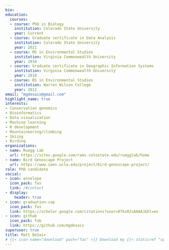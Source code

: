 ```yaml
---
bio:
education:
  courses:
  - course: PhD in Biology
    institution: Colorado State University
    year: Current
  - course: Graduate certificate in Data Analysis
    institution: Colorado State University
    year: 2021
  - course: MS in Environmental Studies
    institution: Virginia Commonwealth University
    year: 2018
  - course: Graduate certificate in Geographic Information Systems
    institution: Virginia Commonwealth University
    year: 2018
  - course: BS in Environmental Studies
    institution: Warren Wilson College
    year: 2012
email: "mgdesaix@gmail.com"
highlight_name: true
interests:
- Conservation genomics
- Bioinformatics
- Data visualization
- Machine learning
- R development
- Mountaineering/climbing
- Skiing
- Birding
organizations:
- name: Ruegg Lab
  url: https://sites.google.com/rams.colostate.edu/ruegglab/home
- name: Bird Genoscape Project
  url: https://www.ioes.ucla.edu/project/bird-genoscape-project/
role: PhD candidate
social:
- icon: envelope
  icon_pack: fas
  link: /#contact
- display:
    header: true
- icon: graduation-cap
  icon_pack: fas
  link: https://scholar.google.com/citations?user=07ks02sAAAAJ&hl=en
- icon: github
  icon_pack: fab
  link: https://github.com/mgdesaix
superuser: true
title: Matt DeSaix
# {{< icon name="download" pack="fas" >}} Download my {{< staticref "uploads/resume.pdf" "newtab" >}}resumé{{< /staticref >}}.
---
```


